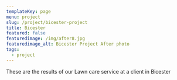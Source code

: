 ```yaml
---
templateKey: page
menu: project
slug: /project/bicester-project
title: Bicester 
featured: false
featuredimage: /img/after8.jpg
featuredimage_alt: Bicester Project After photo
tags:
  - project
---
```

These are the results of our Lawn care service at a client in Bicester